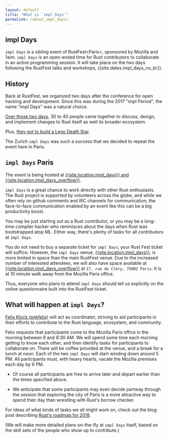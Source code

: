 ```yaml
---
layout: default
title: "What is `impl Days`"
permalink: /about_impl_days/
---
```


<div class="backdrop" style="background: url(/assets/paris/the-city.jpg) 50% 40%; padding: 0; margin-bottom: 1em;">
  <div class="popout">
    <section>
      <h1>impl Days</h1>
    </section>
  </div>
</div>

<section markdown="1">

`impl Days` is a sibling event of RustFest&lt;Paris&gt;, sponsored by
Mozilla and 1aim. `impl Days` is an open-ended time for Rust contributors to
collaborate in an active programming session.  It will take place on
the two days following the RustFest talks and workshops,
{{site.dates.impl_days_no_br}}.

## History

Back at RustFest<Zurich>, we organized two days after the conference
for open hacking and development. Since this was during the 2017 "impl
Period", the name "impl Days" was a natural choice.

<a href="https://internals.rust-lang.org/t/the-impl-period-newsletter-2/6034">
Over those two days</a>, 30 to 40 people came together to discuss, design,
and implement changes to Rust itself as well its broader ecosystem.

Plus, <a href="https://botbot.me/mozilla/rust-internals/2017-10-02/?msg=91818378&page=2">they got to build a Lego Death Star</a>.

The Zurich `impl Days` was such a success that we decided to repeat
the event here in Paris.

## `impl Days` Paris

The event is being hosted at <a href="/location/#impl-days-may-28th-and-29th">{{site.location.impl_days}} and {{site.location.impl_days_overflow}}</a>.

`impl Days` is a great chance to work directly with other Rust
enthusiasts. The Rust project is supported by volunteers across the
globe, and while we often rely on github comments and IRC channels for
communication, the face-to-face communication enabled by an event like
this can be a big productivity boost.

You may be just starting out as a Rust contributor, or you may be a
long-time compiler hacker who reminisces about the days when Rust was
bootstrapped atop ML. Either way, there's plenty of tasks for all
contributors at `impl Days`.

You do not need to buy a separate ticket for `impl Days`; your Rust
Fest ticket will suffice. However, the `impl Days` venue,
<a href="/location/#impl-days-may-28th-and-29th">{{site.location.impl_days}}</a>,
is more limited in space than the main RustFest venue.
Due to the increased number of interested attendees, we will also have space available at <a href="/location/#impl-days-may-28th-and-29th">{{site.location.impl_days_overflow}}</a> at `17, rue de Cléry, 75002 Paris`.
It is at 10 minute walk away from the Mozilla Paris office.

Thus, everyone who plans to attend `impl Days` should tell us
explicitly on the online questionnaire built into the RustFest ticket.

## What will happen at `impl Days`?

<a href="/people/pnkfelix">Felix Klock (pnkfelix)</a> will act as
coordinator, striving to aid participants in their efforts to
contribute to the Rust language, ecosystem, and community.

Felix requests that participants come to the Mozilla Paris office in
the morning between 9 and 9:30 AM. We will spend some time each
morning getting to know each other, and then identify tasks for
participants to collaborate on. There will be coffee provided at the
venue, and a break for a lunch at noon. Each of the two `impl Days`
will start winding down around 5 PM. All participants must, with heavy
hearts, vacate the Mozilla premises each day by 6 PM.

  * Of course all participants are free to arrive later and depart
    earlier than the times specified above.

  * We anticipate that some participants may even decide partway
    through the session that exploring the city of Paris is a more
    attractive way to spend their day than wrestling with Rust's
    borrow checker.

For ideas of what kinds of tasks we all might work on, check out the
blog post describing
<a href="https://blog.rust-lang.org/2018/03/12/roadmap.html">Rust's roadmap for 2018</a>.

(We will make more detailed plans on-the-fly at `impl Days` itself,
based on the skill sets of the people who show up to contribute.)

</section>
